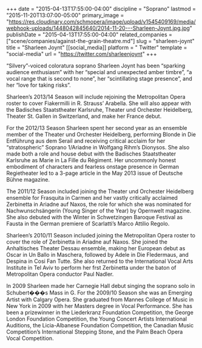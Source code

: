 +++
date = "2015-04-13T17:55:00-04:00"
discipline = "Soprano"
lastmod = "2015-11-20T13:07:00-05:00"
primary_image = "https://res.cloudinary.com/schmopera/image/upload/v1545409169/media/webhook-uploads/1448042845640/2014-11-20---Sharleen-Joynt.jpg.jpg"
publishDate = "2015-04-13T17:55:00-04:00"
related_companies = ["scene/companies/against-the-grain-theatre.md"]
slug = "sharleen-joynt"
title = "Sharleen Joynt"
[[social_media]]
platform = " Twitter"
template = "social-media"
url = "https://twitter.com/sharleenjoynt"
+++

“Silvery”-voiced coloratura soprano Sharleen Joynt has been “sparking audience enthusiasm” with her “special and unexpected amber timbre”, “a vocal range that is second to none”, her “scintillating stage presence”, and her “love for taking risks”. 

Sharleen’s 2013/14 Season will include rejoining the Metropolitan Opera roster to cover Fiakermilli in R. Strauss’ Arabella. She will also appear with the Badisches Staatstheater Karlsruhe, Theater und Orchester Heidelberg, Theater St. Gallen in Switzerland, and make her France debut.

For the 2012/13 Season Sharleen spent her second year as an ensemble member of the Theater und Orchester Heidelberg, performing Blonde in Die Entführung aus dem Serail and receiving critical acclaim for her “stratospheric” Soprano 1/Ariadne in Wolfgang Rihm’s Dionysos. She also made both a role and house debut with the Badisches Staatstheater Karlsruhe as Marie in La Fille du Régiment. Her uncommonly honest embodiment of characters and fearless onstage presence in German Regietheater led to a 3-page article in the May 2013 issue of Deutsche Bühne magazine.

The 2011/12 Season included joining the Theater und Orchester Heidelberg ensemble for Frasquita in Carmen and her vastly critically acclaimed Zerbinetta in Ariadne auf Naxos, the role for which she was nominated for Nachwunschsängerin (Young Singer of the Year) by Opernwelt magazine. She also debuted with the Winter in Schwetzingen Baroque Festival as Fausta in the German premiere of Scarlatti’s Marco Attilio Regolo.

Sharleen’s 2010/11 Season included joining the Metropolitan Opera roster to cover the role of Zerbinetta in Ariadne auf Naxos. She joined the Anhaltisches Theater Dessau ensemble, making her European debut as Oscar in Un Ballo in Maschera, followed by Adele in Die Fledermaus, and Despina in Cosi Fan Tutte. She also returned to the International Vocal Arts Institute in Tel Aviv to perform her frst Zerbinetta under the baton of Metropolitan Opera conductor Paul Nadler.

In 2009 Sharleen made her Carnegie Hall debut singing the soprano solo in Schubert���s Mass in G. For the 2009/10 Season she was an Emerging Artist with Calgary Opera. She graduated from Mannes College of Music in New York in 2009 with her Masters degree in Vocal Performance. She has been a prizewinner in the Liederkranz Foundation Competition, the George London Foundation Competition, the Young Concert Artists International Auditions, the Licia-Albanese Foundation Competition, the Canadian Music Competition’s International Stepping Stone, and the Palm Beach Opera Vocal Competition.
